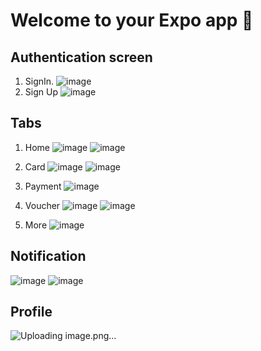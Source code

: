 # Welcome to your Expo app 👋
## Authentication screen
1. SignIn.
![image](https://github.com/user-attachments/assets/7cf28e4c-b6d1-4dc6-af59-d4750b713e21)
2. Sign Up
![image](https://github.com/user-attachments/assets/97766db6-2092-44e8-900b-060164a9869a)

## Tabs
1. Home
![image](https://github.com/user-attachments/assets/337a1135-7c8b-41a4-88c1-f8aba7ceaedb)
![image](https://github.com/user-attachments/assets/451bc051-eb63-4848-9342-2ad1b247dc9b)

2. Card
![image](https://github.com/user-attachments/assets/293b001b-248d-49bd-adc7-4a4bab6e449f)
![image](https://github.com/user-attachments/assets/64170e6d-f3bf-44f3-9fa0-8fd72cc8dbca)


3. Payment
![image](https://github.com/user-attachments/assets/6115d92c-d830-43c0-8055-766af14633cf)


5. Voucher
![image](https://github.com/user-attachments/assets/b06682c6-d9a3-4806-b018-41bb797f3c76)
![image](https://github.com/user-attachments/assets/58a37404-ed09-42cc-b72d-f651e36d9f31)


7. More
   ![image](https://github.com/user-attachments/assets/24762350-9871-4914-b35b-9a433666aee8)


## Notification
![image](https://github.com/user-attachments/assets/192aab06-9044-42c3-b9c7-074701c7cd2d)
![image](https://github.com/user-attachments/assets/00d09dc3-b15a-4aa0-8d15-20e5c38b4e2f)

## Profile 
![Uploading image.png…]()



